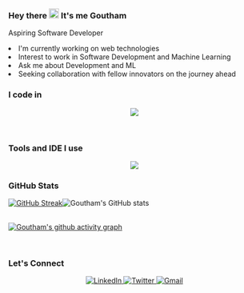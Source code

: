 <h3>Hey there <img src="https://raw.githubusercontent.com/aemmadi/aemmadi/master/wave.gif" width="20"> It's me Goutham</h3>
<p>Aspiring Software Developer</p>

<li>I'm currently working on web technologies</li>
<li>Interest to work in Software Development and Machine Learning</li>
<li>Ask me about Development and ML</li>
<li>Seeking collaboration with fellow innovators on the journey ahead</li>

<h3>I code in</h3>
<p align="center">
  <a href="https://skillicons.dev">
    <img src="https://skillicons.dev/icons?i=java,py,c,html,css,js,spring,dart,firebase,flutter,git,github,mysql,postgres,maven,postman" />
  </a>
</p>

<!--   <img src="https://img.shields.io/badge/python-3670A0?style=for-the-badge&logo=python&logoColor=ffdd54" alt="Python">
  <img src="https://img.shields.io/badge/java-%23ED8B00.svg?style=for-the-badge&logo=openjdk&logoColor=white" alt="Java">
  <img src='https://img.shields.io/badge/Flutter-%2302569B.svg?style=for-the-badge&logo=Flutter&logoColor=white' alt='flutter'>
  <img src="https://img.shields.io/badge/html5-%23E34F26.svg?style=for-the-badge&logo=html5&logoColor=white" alt="HTML">
  <img src="https://img.shields.io/badge/css3-%231572B6.svg?style=for-the-badge&logo=css3&logoColor=white" alt="CSS">
  <img src='https://img.shields.io/badge/tailwindcss-%2338B2AC.svg?style=for-the-badge&logo=tailwind-css&logoColor=white' alt='tailwind'>
  <img src="https://img.shields.io/badge/javascript-%23323330.svg?style=for-the-badge&logo=javascript&logoColor=%23F7DF1E" alt="Javascript">
  <img src="https://img.shields.io/badge/dart-%230175C2.svg?style=for-the-badge&logo=dart&logoColor=white" alt="dart">
  <img src='https://img.shields.io/badge/mysql-4479A1.svg?style=for-the-badge&logo=mysql&logoColor=white' alt='mysql'>
  <img src='https://img.shields.io/badge/git-%23F05033.svg?style=for-the-badge&logo=git&logoColor=white' alt='git'> -->
<br>
<h3>Tools and IDE I use</h3>
<p align="center">
  <a href="https://skillicons.dev">
    <img src="https://skillicons.dev/icons?i=vscode,pycharm,idea,androidstudio,eclipse"/>
  </a>
</p>
<h3>GitHub Stats</h3>
<div style="display: flex; flex-direction: row;">
  <a href="https://git.io/streak-stats">
    <img src="https://streak-stats.demolab.com?user=GouthamKumar025&theme=radical&hide_border=false&date_format=j%20M%5B%20Y%5D" alt="GitHub Streak" />
  </a>
  
  <img src="https://github-readme-stats.vercel.app/api?username=Gouthamkumar025&show_icons=true&theme=radical" alt="Goutham's GitHub stats"/>
</div>

<br>

[![Goutham's github activity graph](https://github-readme-activity-graph.vercel.app/graph?username=Gouthamkumar025&theme=rogue)](https://github.com/Gouthamkumar025/github-readme-activity-graph)

<br>
<h3>Let's Connect</h3>
<p align="center">
   <a href="https://www.linkedin.com/in/goutham-kumar-s-65a635224/" target="_blank">
    <img src="https://img.shields.io/badge/linkedin-%230077B5.svg?style=for-the-badge&logo=linkedin&logoColor=white" alt="LinkedIn">
  </a>
   <a href="https://twitter.com/goutham025">
    <img src="https://img.shields.io/badge/X-%23000000.svg?style=for-the-badge&logo=X&logoColor=white" alt="Twitter">
  </a>
    <a href="mailto:goutham4716@gmail.com">
    <img src="https://img.shields.io/badge/Gmail-D14836?style=for-the-badge&logo=gmail&logoColor=white" alt="Gmail">
  </a>
</p>

